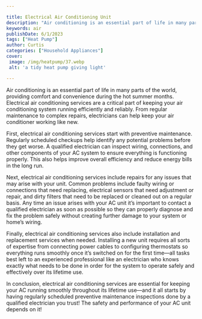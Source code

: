 ```yaml
---

title: Electrical Air Conditioning Unit
description: "Air conditioning is an essential part of life in many parts of the world, providing comfort and convenience during the hot summer ...continue on"
keywords: air
publishDate: 6/1/2023
tags: ["Heat Pump"]
author: Curtis
categories: ["Household Appliances"]
cover: 
 image: /img/heatpump/37.webp
 alt: 'a tidy heat pump giving light'

---
```


Air conditioning is an essential part of life in many parts of the world, providing comfort and convenience during the hot summer months. Electrical air conditioning services are a critical part of keeping your air conditioning system running efficiently and reliably. From regular maintenance to complex repairs, electricians can help keep your air conditioner working like new. 

First, electrical air conditioning services start with preventive maintenance. Regularly scheduled checkups help identify any potential problems before they get worse. A qualified electrician can inspect wiring, connections, and other components of your AC system to ensure everything is functioning properly. This also helps improve overall efficiency and reduce energy bills in the long run. 

Next, electrical air conditioning services include repairs for any issues that may arise with your unit. Common problems include faulty wiring or connections that need replacing, electrical sensors that need adjustment or repair, and dirty filters that need to be replaced or cleaned out on a regular basis. Any time an issue arises with your AC unit it’s important to contact a qualified electrician as soon as possible so they can properly diagnose and fix the problem safely without creating further damage to your system or home’s wiring. 

Finally, electrical air conditioning services also include installation and replacement services when needed. Installing a new unit requires all sorts of expertise from connecting power cables to configuring thermostats so everything runs smoothly once it’s switched on for the first time—all tasks best left to an experienced professional like an electrician who knows exactly what needs to be done in order for the system to operate safely and effectively over its lifetime use. 

In conclusion, electrical air conditioning services are essential for keeping your AC running smoothly throughout its lifetime use—and it all starts by having regularly scheduled preventive maintenance inspections done by a qualified electrician you trust! The safety and performance of your AC unit depends on it!
